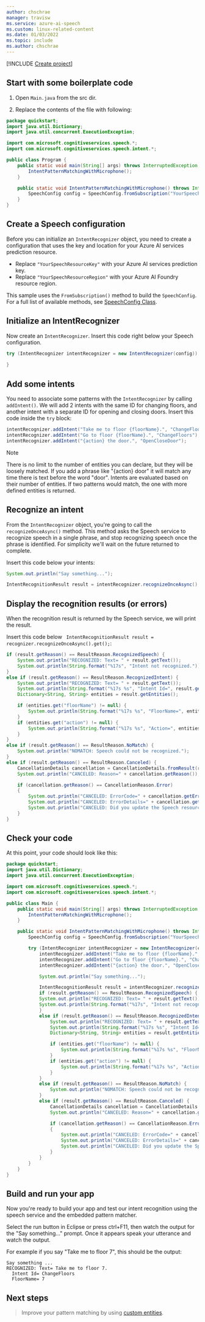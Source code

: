 ```yaml
---
author: chschrae
manager: travisw
ms.service: azure-ai-speech
ms.custom: linux-related-content
ms.date: 01/03/2022
ms.topic: include
ms.author: chschrae
---
```


[!INCLUDE [Create project](../../../quickstarts/platform/java.md)]

## Start with some boilerplate code

1. Open `Main.java` from the src dir.

1. Replace the contents of the file with following:

```java
package quickstart;
import java.util.Dictionary;
import java.util.concurrent.ExecutionException;

import com.microsoft.cognitiveservices.speech.*;
import com.microsoft.cognitiveservices.speech.intent.*;

public class Program {
    public static void main(String[] args) throws InterruptedException, ExecutionException {
        IntentPatternMatchingWithMicrophone();
    }

    public static void IntentPatternMatchingWithMicrophone() throws InterruptedException, ExecutionException {
        SpeechConfig config = SpeechConfig.fromSubscription("YourSpeechResourceKey", "YourSpeechResourceRegion");
    }
}
```

## Create a Speech configuration

Before you can initialize an `IntentRecognizer` object, you need to create a configuration that uses the key and location for your Azure AI services prediction resource.

* Replace `"YourSpeechResourceKey"` with your Azure AI services prediction key.
* Replace `"YourSpeechResourceRegion"` with your Azure AI Foundry resource region.

This sample uses the `FromSubscription()` method to build the `SpeechConfig`. For a full list of available methods, see [SpeechConfig Class](/java/api/com.microsoft.cognitiveservices.speech.speechconfig).

## Initialize an IntentRecognizer

Now create an `IntentRecognizer`. Insert this code right below your Speech configuration.

```java
try (IntentRecognizer intentRecognizer = new IntentRecognizer(config)) {
    
}
```

## Add some intents

You need to associate some patterns with the `IntentRecognizer` by calling `addIntent()`.
We will add 2 intents with the same ID for changing floors, and another intent with a separate ID for opening and closing doors.
Insert this code inside the `try` block:

```java
intentRecognizer.addIntent("Take me to floor {floorName}.", "ChangeFloors");
intentRecognizer.addIntent("Go to floor {floorName}.", "ChangeFloors");
intentRecognizer.addIntent("{action} the door.", "OpenCloseDoor");
```

> [!NOTE]
> There is no limit to the number of entities you can declare, but they will be loosely matched. If you add a phrase like "{action} door" it will match any time there is text before the word "door". Intents are evaluated based on their number of entities. If two patterns would match, the one with more defined entities is returned.

## Recognize an intent

From the `IntentRecognizer` object, you're going to call the `recognizeOnceAsync()` method. This method asks the Speech service to recognize speech in a single phrase, and stop recognizing speech once the phrase is identified. For simplicity we'll wait on the future returned to complete.

Insert this code below your intents:

```java
System.out.println("Say something...");

IntentRecognitionResult result = intentRecognizer.recognizeOnceAsync().get();
```

## Display the recognition results (or errors)

When the recognition result is returned by the Speech service, we will print the result.

Insert this code below ` IntentRecognitionResult result = recognizer.recognizeOnceAsync().get();`:

```java
if (result.getReason() == ResultReason.RecognizedSpeech) {
    System.out.println("RECOGNIZED: Text= " + result.getText());
    System.out.println(String.format("%17s", "Intent not recognized."));
}
else if (result.getReason() == ResultReason.RecognizedIntent) {
    System.out.println("RECOGNIZED: Text= " + result.getText());
    System.out.println(String.format("%17s %s", "Intent Id=", result.getIntentId() + "."));
    Dictionary<String, String> entities = result.getEntities();

    if (entities.get("floorName") != null) {
        System.out.println(String.format("%17s %s", "FloorName=", entities.get("floorName")));
    }
    if (entities.get("action") != null) {
        System.out.println(String.format("%17s %s", "Action=", entities.get("action")));
    }
}
else if (result.getReason() == ResultReason.NoMatch) {
    System.out.println("NOMATCH: Speech could not be recognized.");
}
else if (result.getReason() == ResultReason.Canceled) {
    CancellationDetails cancellation = CancellationDetails.fromResult(result);
    System.out.println("CANCELED: Reason=" + cancellation.getReason());

    if (cancellation.getReason() == CancellationReason.Error)
    {
        System.out.println("CANCELED: ErrorCode=" + cancellation.getErrorCode());
        System.out.println("CANCELED: ErrorDetails=" + cancellation.getErrorDetails());
        System.out.println("CANCELED: Did you update the Speech resource info?");
    }
}
```

## Check your code

At this point, your code should look like this:

```java
package quickstart;
import java.util.Dictionary;
import java.util.concurrent.ExecutionException;

import com.microsoft.cognitiveservices.speech.*;
import com.microsoft.cognitiveservices.speech.intent.*;

public class Main {
    public static void main(String[] args) throws InterruptedException, ExecutionException {
        IntentPatternMatchingWithMicrophone();
    }

    public static void IntentPatternMatchingWithMicrophone() throws InterruptedException, ExecutionException {
        SpeechConfig config = SpeechConfig.fromSubscription("YourSpeechResourceKey", "YourSpeechResourceRegion");

        try (IntentRecognizer intentRecognizer = new IntentRecognizer(config)) {
            intentRecognizer.addIntent("Take me to floor {floorName}.", "ChangeFloors");
            intentRecognizer.addIntent("Go to floor {floorName}.", "ChangeFloors");
            intentRecognizer.addIntent("{action} the door.", "OpenCloseDoor");

            System.out.println("Say something...");

            IntentRecognitionResult result = intentRecognizer.recognizeOnceAsync().get();
            if (result.getReason() == ResultReason.RecognizedSpeech) {
            System.out.println("RECOGNIZED: Text= " + result.getText());
            System.out.println(String.format("%17s", "Intent not recognized."));
            }
            else if (result.getReason() == ResultReason.RecognizedIntent) {
                System.out.println("RECOGNIZED: Text= " + result.getText());
                System.out.println(String.format("%17s %s", "Intent Id=", result.getIntentId() + "."));
                Dictionary<String, String> entities = result.getEntities();

                if (entities.get("floorName") != null) {
                    System.out.println(String.format("%17s %s", "FloorName=", entities.get("floorName")));
                }
                if (entities.get("action") != null) {
                    System.out.println(String.format("%17s %s", "Action=", entities.get("action")));
                }
            }
            else if (result.getReason() == ResultReason.NoMatch) {
                System.out.println("NOMATCH: Speech could not be recognized.");
            }
            else if (result.getReason() == ResultReason.Canceled) {
                CancellationDetails cancellation = CancellationDetails.fromResult(result);
                System.out.println("CANCELED: Reason=" + cancellation.getReason());

                if (cancellation.getReason() == CancellationReason.Error)
                {
                    System.out.println("CANCELED: ErrorCode=" + cancellation.getErrorCode());
                    System.out.println("CANCELED: ErrorDetails=" + cancellation.getErrorDetails());
                    System.out.println("CANCELED: Did you update the Speech resource info?");
                }
            }
        }
    }
}
```
## Build and run your app

Now you're ready to build your app and test our intent recognition using the speech service and the embedded pattern matcher.

Select the run button in Eclipse or press ctrl+F11, then watch the output for the "Say something..." prompt. Once it appears speak your utterance and watch the output.


For example if you say "Take me to floor 7", this should be the output:

```
Say something ...
RECOGNIZED: Text= Take me to floor 7.
  Intent Id= ChangeFloors
  FloorName= 7
```

## Next steps

> Improve your pattern matching by using [custom entities](../../../../how-to-use-custom-entity-pattern-matching.md).
